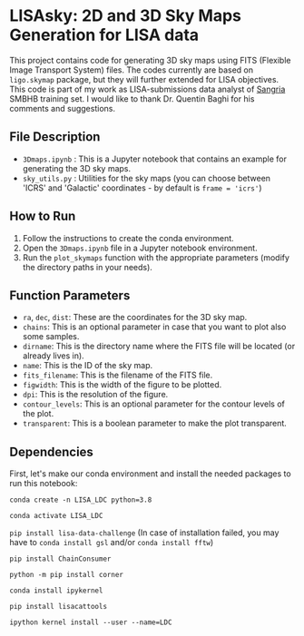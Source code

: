 # LISAsky: 2D and 3D Sky Maps Generation for LISA data
This project contains code for generating 3D sky maps using FITS (Flexible Image Transport System) files. The codes currently are based on ```ligo.skymap``` package, but they will further extended for LISA objectives. This code is part of my work as LISA-submissions data analyst of [Sangria](https://lisa-ldc.lal.in2p3.fr/challenge2a) SMBHB training set.
I would like to thank Dr. Quentin Baghi for his comments and suggestions.

## File Description

- `3Dmaps.ipynb` : This is a Jupyter notebook that contains an example for generating the 3D sky maps.
- `sky_utils.py` : Utilities for the sky maps (you can choose between 'ICRS' and 'Galactic' coordinates - by default is ```frame = 'icrs'```)

## How to Run

1. Follow the instructions to create the conda environment. 
2. Open the `3Dmaps.ipynb` file in a Jupyter notebook environment.
3. Run the `plot_skymaps` function with the appropriate parameters (modify the directory paths in your needs).

## Function Parameters

- `ra`, `dec`, `dist`: These are the coordinates for the 3D sky map.
- `chains`: This is an optional parameter in case that you want to plot also some samples.
- `dirname`: This is the directory name where the FITS file will be located (or already lives in).
- `name`: This is the ID of the sky map.
- `fits_filename`: This is the filename of the FITS file.
- `figwidth`: This is the width of the figure to be plotted.
- `dpi`: This is the resolution of the figure.
- `contour_levels`: This is an optional parameter for the contour levels of the plot.
- `transparent`: This is a boolean parameter to make the plot transparent.

## Dependencies
First, let's make our conda environment and install the needed packages to run this notebook:

```conda create -n LISA_LDC python=3.8```

```conda activate LISA_LDC```

```pip install lisa-data-challenge``` 
(In case of installation failed, you may have to ```conda install gsl``` and/or ```conda install fftw```)

```pip install ChainConsumer```

```python -m pip install corner```

```conda install ipykernel```

```pip install lisacattools```

```ipython kernel install --user --name=LDC```


